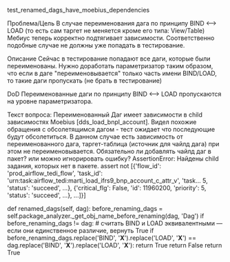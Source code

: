 test_renamed_dags_have_moebius_dependencies

Проблема/Цель
В случае переименования дага по принципу BIND <--> LOAD (то есть сам таргет не меняется кроме его типа: View/Table) Мебиус теперь корректно подтягивает зависимости. Соответственно подобные случае не должны уже попадать в тестирование.

Описание
Сейчас в тестирование попадают все даги, которые были переименованы. Нужно доработать параметризатор таким образом, что если в даге "переименовывается" только часть имени BIND/LOAD, то такие даги пропускать (не брать в тестирование)

DoD
Переименованные даги по принципу BIND <--> LOAD пропускаются на уровне параметризатора. 

Текст вопроса:
Переименованный Даг имеет зависимости в child зависимостях Moebius [dds_load_bnpl_account]. Видел похожие обращения с обсолетящимся дагом - тест ожидает что последующие будут обсолетиться.
В данном случае есть зависимость от переименованного дага, таргет-таблица (источник для чайлд дага) при этом не переименовывается.
Обязательно ли добавлять чайлд даг в пакет? или можно игнорировать ошибку?
AssertionError: Найдены child задания, которых нет в пакете.
assert not [{'flow_id': 'prod_airflow_tedi_flow', 'task_id': 'urn:task:airflow_tedi:marti_load_ifrs9_bnp_account_c_attr_v', 'task... 5, 'status': 'succeed', ...}, {'critical_flg': False, 'id': 11960200, 'priority': 5, 'status': 'succeed', ...}, ...]}]


def renamed_dags(self, dag):
    before_renaming_dags = self.package_analyzer._get_obj_name_before_renaming(dag, 'Dag')
    if before_renaming_dags != dag:
        # считать BIND и LOAD эквивалентными — если они единственное различие, вернуть True
        if before_renaming_dags.replace('BIND', '__X__').replace('LOAD', '__X__') == dag.replace('BIND', '__X__').replace('LOAD', '__X__'):
            return True
        return False
    return True
